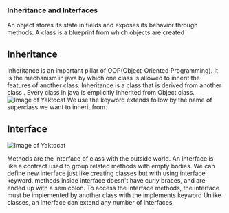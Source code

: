 ### Inheritance and Interfaces

An object stores its state in fields and exposes its behavior through methods.
A class is a blueprint from which objects are created

## Inheritance
Inheritance is an important pillar of OOP(Object-Oriented Programming). It is the mechanism in java by which one class is allowed to inherit the features of another class.
Inheritance is a class  that is derived from another class . Every class in java is emplicitly inherited from Object class.
![Image of Yaktocat](https://i.ytimg.com/vi/-b08i7w163o/maxresdefault.jpg)
We use the keyword extends follow by the name of superclass we want to inherit from.

## Interface
![Image of Yaktocat](https://i0.wp.com/techvidvan.com/tutorials/wp-content/uploads/sites/2/2020/02/Relationship-between-Class-and-Interface-in-Java.jpg?ssl=1)

Methods are the interface of class with the outside world.
An interface is like a contract used to group related methods with empty bodies.
We can define new interface just like creating classes but with using interface keyword.
methods inside interface doesn't have curly braces, and are ended up with a semicolon.
To access the interface methods, the interface must be implemented  by another class with the implements keyword 
Unlike classes, an interface can extend any number of interfaces.





